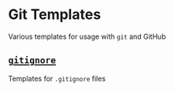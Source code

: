 # Git Templates

Various templates for usage with `git` and GitHub

## [`gitignore`](gitignore)
Templates for `.gitignore` files